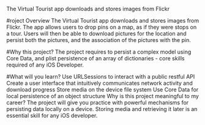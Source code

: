 The Virtual Tourist app downloads and stores images from Flickr

#roject Overview
The Virtual Tourist app downloads and stores images from Flickr. The app allows users to drop pins on a map, as if they were stops on a tour. Users will then be able to download pictures for the location and persist both the pictures, and the association of the pictures with the pin.

#Why this project?
The project requires to persist a complex model using Core Data, and plist persistence of an array of dictionaries - core skills required of any iOS Developer.

#What will you learn?
Use URLSessions to interact with a public restful API
Create a user interface that intuitively communicates network activity and download progress
Store media on the device file system Use Core Data for local persistence of an object structure
Why is this project meaningful to my career?
The project will give you practice with powerful mechanisms for persisting data locally on a device. Storing media and retrieving it later is an essential skill for any iOS developer.
